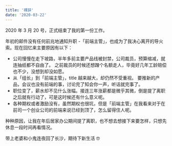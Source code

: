 ```yaml
---
title: '裸辞'
date: '2020-03-22'
---
```


2020 年 3 月 20 号，正式结束了我的第一份工作。

<!-- excerpt -->

年初的邮件没有任何前兆地通知升职 -「前端主管」，也成为了我决心离开的导火索。现在回忆来主要原因有以下：

- 公司慢慢在走下坡路，半年多前主要产品线被封禁，公司裁员，预算缩减，就连抽纸都不自由了。
  之前裁员的时候还想蹭个名额走人，毕竟好几年工龄赔偿也不少，没想到却没如愿。
- 从「组长」到「前端主管」，title 越来越大，却仍然不受重视。
  要推新的产品，会议也没有前端的事，讨论完了知会你一声，听话就完事了。
- 职位变了，薪水却不见什么涨幅。接连三年涨薪都是微乎其微，倒是提了离职之后就有行动了，可是这时候还有什么意义呢。
- 各种期权或者激励没有，虽然期权也很坑，但是「前端主管」在我看来对于在前司一个创业公司的前端来说已经到顶了，怎么留得住人呢。

种种原因，让我在年后居家办公期间提了离职，也不想去想接下来要怎样，只想先休息一段时间再看情况。

带上老婆和小鬼连夜回了长沙，期待下新生活 🤓
